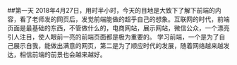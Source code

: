 ##第一天
2018年4月27日，用时半小时，今天的目地是大致下了解下前端的内容，看了老师发的网页后，发觉前端能做的超乎自己的想象。互联网的时代，前端页面是最基础的东西，不管做什么的，电商网站，展示网站，微信公众，一个漂亮引人注目，使人眼前一亮的前端页面都是极为重要的。
学习前端，一个是为了自己展示自我，能做出满意的网页，第二是为了顺应时代的发展，随着网络越来越发达，相信前端的前景也会越来越好。

